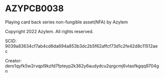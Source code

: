 # AZYPCB0038
Playing card back series non-fungible asset(NFA) by Azylem

Copyright 2022 Azylem. All rights reserved.

SCID: 9039a83634cf7ab4cd6da694a853b3dc2b5f62affcf73d1c2fe42d8c11512aec

Creator: dero1qyfk5w2rvqpl9kzfd7fpteyp2k362y6audydcu2qrgcmj6vtasfkgqq9704gn
